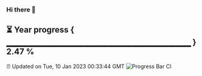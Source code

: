 ### Hi there 👋
⏳ Year progress { ▁▁▁▁▁▁▁▁▁▁▁▁▁▁▁▁▁▁▁▁▁▁▁▁▁▁▁▁▁▁ } 2.47 %
---
⏰ Updated on Tue, 10 Jan 2023 00:33:44 GMT
![Progress Bar CI](https://github.com/Moyi321/Moyi321/workflows/Progress%20Bar%20CI/badge.svg)
